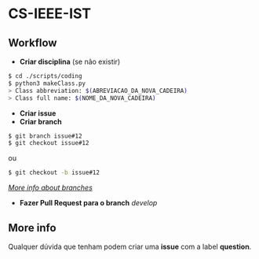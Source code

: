 # CS-IEEE-IST
  
## Workflow

* **Criar disciplina** (se não existir)
```sh
$ cd ./scripts/coding 
$ python3 makeClass.py
> Class abbreviation: $(ABREVIACAO_DA_NOVA_CADEIRA)
> Class full name: $(NOME_DA_NOVA_CADEIRA)
```
* **Criar issue** 
* **Criar branch**
```sh
$ git branch issue#12
$ git checkout issue#12
```
ou
```sh
$ git checkout -b issue#12
```
[*More info about branches*](https://git-scm.com/book/en/v2/Git-Branching-Basic-Branching-and-Merging)

* **Fazer Pull Request para o branch** *develop*
## More info

Qualquer dúvida que tenham podem criar uma **issue** com a label **question**.
